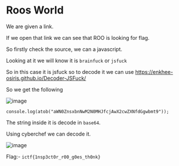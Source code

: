 # Roos World

We are given a link.

If we open that link we can see that ROO is looking for flag.

So firstly check the source, we can a javascript.

Looking at it we will know it is `brainfuck` or `jsfuck`

So in this case it is jsfuck so to decode it we can use https://enkhee-osiris.github.io/Decoder-JSFuck/

So we get the following

![image](https://user-images.githubusercontent.com/73250884/127367820-a3739e6c-60cd-4ef7-a0ec-946528221b4b.png)

``console.log(atob("aWN0ZnsxbnNwM2N0MHJfcjAwX2cwZXNfdGgwbmt9"));``

The string inside it is decode in ``base64``.

Using cyberchef we can decode it.

![image](https://user-images.githubusercontent.com/73250884/127368028-028cab1f-5bc3-4004-aa62-cb076835d87d.png)

Flag:- ``ictf{1nsp3ct0r_r00_g0es_th0nk}``
